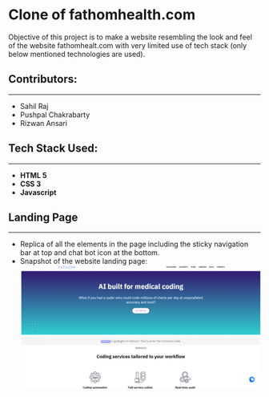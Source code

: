 # **Clone of fathomhealth.com**   
Objective of this project is to make a website resembling the look and feel of the website fathomhealt.com with very limited use of tech stack (only below mentioned technologies are used).

## **Contributors:**  
---
- Sahil Raj
- Pushpal Chakrabarty
- Rizwan Ansari

## **Tech Stack Used:**
---
- **HTML 5**
- **CSS 3**
- **Javascript**

## **Landing Page**
---
- Replica of all the elements in the page including the sticky navigation bar at top and chat bot icon at the bottom.
- Snapshot of the website landing page:
![alt text](imageLp.png)


